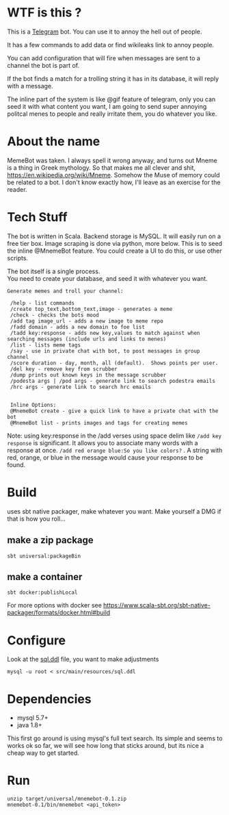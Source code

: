 # WTF is this ?

This is a [Telegram](https://telegram.org/) bot.  You can use it to annoy the hell out of people.

It has a few commands to add data or find wikileaks link to annoy people.

You can add configuration that will fire when messages are sent to a channel the bot is part of.

If the bot finds a match for a trolling string it has in its database, it will reply with a message.

The inline part of the system is like @gif feature of telegram, only you can seed it with what content you want, 
I am going to send super annoying politcal menes to people and really irritate them, you do whatever you like.

# About the name

MemeBot was taken.  I always spell it wrong anyway, and turns out Mneme is a thing in Greek mythology.
So that makes me all clever and shit, https://en.wikipedia.org/wiki/Mneme. Somehow the Muse of memory could
be related to a bot.  I don't know exactly how, I'll leave as an exercise for the reader.

# Tech Stuff

The bot is written in Scala.  Backend storage is MySQL.
It will easily run on a free tier box.
Image scraping is done via python, more below. This is to seed the inline @MnemeBot feature.
You could create a UI to do this, or use other scripts.

The bot itself is a single process.  
You need to create your database, and seed it with whatever you want.

```
Generate memes and troll your channel:

 /help - list commands
 /create top_text,bottom_text,image - generates a meme
 /check - checks the bots mood
 /add tag image_url - adds a new image to meme repo
 /fadd domain - adds a new domain to foe list
 /tadd key:response - adds new key,values to match against when searching messages (include urls and links to menes)
 /list - lists meme tags
 /say - use in private chat with bot, to post messages in group channel
 /score duration - day, month, all (default).  Shows points per user.
 /del key - remove key from scrubber
 /dump prints out known keys in the message scrubber
 /podesta args | /pod args - generate link to search podestra emails
 /hrc args - generate link to search hrc emails


 Inline Options:
 @MnemeBot create - give a quick link to have a private chat with the bot
 @MnemeBot list - prints images and tags for creating memes
```

Note: using key:response in the /add verses using space delim like `/add key response` is significant.  It allows you to associate many words with a response at once.  `/add red orange blue:So you like colors?` . A string with red, orange, or blue in the message would cause your response to be found.

# Build

uses sbt native packager, make whatever you want. Make yourself a DMG if that is how you roll...

## make a zip package

`sbt universal:packageBin`

## make a container

`sbt docker:publishLocal`

For more options with docker see https://www.scala-sbt.org/sbt-native-packager/formats/docker.html#build

# Configure

Look at the [sql.ddl](https://github.com/johntbush/mnemebot/blob/master/src/main/resources/sql.ddl) file, you want to make adjustments

`mysql -u root < src/main/resources/sql.ddl`

# Dependencies

- mysql 5.7+
- java 1.8+

This first go around is using mysql's full text search.  Its simple and seems to works ok so far, we will see how long that sticks around, but its nice a cheap way to get started.

# Run

```
unzip target/universal/mnemebot-0.1.zip
mnemebot-0.1/bin/mnemebot <api_token>
```

